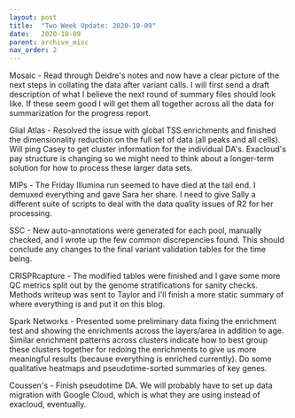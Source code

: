 ```yaml
---
layout: post
title:  "Two Week Update: 2020-10-09"
date:   2020-10-09
parent: archive_misc
nav_order: 2
---
```


Mosaic - Read through Deidre's notes and now have a clear picture of the next steps in collating the data after variant calls. I will first send a draft description of what I believe the next round of summary files should look like. If these seem good I will get them all together across all the data for summarization for the progress report.

Glial Atlas - Resolved the issue with global TSS enrichments and finished the dimensionality reduction on the full set of data (all peaks and all cells). Will ping Casey to get cluster information for the individual DA's. Exacloud's pay structure is changing so we might need to think about a longer-term solution for how to process these larger data sets.

MIPs - The Friday Illumina run seemed to have died at the tail end. I demuxed everything and gave Sara her share. I need to give Sally a different suite of scripts to deal with the data quality issues of R2 for her processing.

SSC - New auto-annotations were generated for each pool, manually checked, and I wrote up the few common discrepencies found. This should conclude any changes to the final variant validation tables for the time being.

CRISPRcapture - The modified tables were finished and I gave some more QC metrics split out by the genome stratifications for sanity checks. Methods writeup was sent to Taylor and I'll finish a more static summary of where everything is and put it on this blog.

Spark Networks - Presented some preliminary data fixing the enrichment test and showing the enrichments across the layers/area in addition to age. Similar enrichment patterns across clusters indicate how to best group these clusters together for redoing the enrichments to give us more meaningful results (because everything is enriched currently). Do some qualitative heatmaps and pseudotime-sorted summaries of key genes.

Coussen's - Finish pseudotime DA. We will probably have to set up data migration with Google Cloud, which is what they are using instead of exacloud, eventually.
